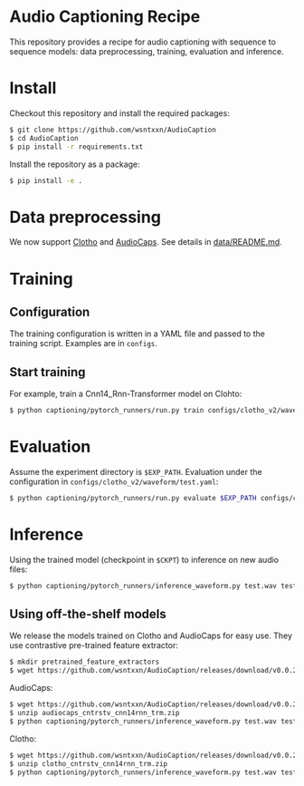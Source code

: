 # Audio Captioning Recipe

This repository provides a recipe for audio captioning with sequence to sequence models: data preprocessing, training, evaluation and inference.

# Install

Checkout this repository and install the required packages:
```bash
$ git clone https://github.com/wsntxxn/AudioCaption
$ cd AudioCaption
$ pip install -r requirements.txt
```
Install the repository as a package:
```bash
$ pip install -e .
```

# Data preprocessing

We now support [Clotho](https://arxiv.org/abs/1910.09387) and [AudioCaps](https://www.aclweb.org/anthology/N19-1011/). See details in [data/README.md](data/README.md).

# Training

## Configuration
The training configuration is written in a YAML file and passed to the training script. Examples are in `configs`.

## Start training
For example, train a Cnn14_Rnn-Transformer model on Clohto:
```bash
$ python captioning/pytorch_runners/run.py train configs/clotho_v2/waveform/cnn14rnn_trm.yaml
```

# Evaluation
Assume the experiment directory is `$EXP_PATH`. Evaluation under the configuration in `configs/clotho_v2/waveform/test.yaml`:
```bash
$ python captioning/pytorch_runners/run.py evaluate $EXP_PATH configs/clotho_v2/waveform/test.yaml
```

# Inference
Using the trained model (checkpoint in `$CKPT`) to inference on new audio files:
```bash
$ python captioning/pytorch_runners/inference_waveform.py test.wav test.json $CKPT
```
## Using off-the-shelf models
We release the models trained on Clotho and AudioCaps for easy use. They use contrastive pre-trained feature extractor:
```bash
$ mkdir pretrained_feature_extractors
$ wget https://github.com/wsntxxn/AudioCaption/releases/download/v0.0.2/contrastive_pretrain_cnn14_bertm.pth -O pretrained_feature_extractors/contrastive_pretrain_cnn14_bertm.pth
```
AudioCaps:
```bash
$ wget https://github.com/wsntxxn/AudioCaption/releases/download/v0.0.2/audiocaps_cntrstv_cnn14rnn_trm.zip
$ unzip audiocaps_cntrstv_cnn14rnn_trm.zip
$ python captioning/pytorch_runners/inference_waveform.py test.wav test.json audiocaps_cntrstv_cnn14rnn_trm/swa.pth
```
Clotho:
```bash
$ wget https://github.com/wsntxxn/AudioCaption/releases/download/v0.0.2/clotho_cntrstv_cnn14rnn_trm.zip
$ unzip clotho_cntrstv_cnn14rnn_trm.zip
$ python captioning/pytorch_runners/inference_waveform.py test.wav test.json clotho_cntrstv_cnn14rnn_trm/swa.pth
```

